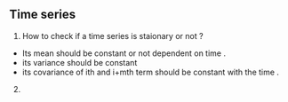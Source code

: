 ## Time series
1. How to check if a time series is staionary or not ?
- Its mean should be constant or not dependent on time . 
- its variance should be constant 
- its covariance of ith and i+mth term should be constant with the time . 

2. 
